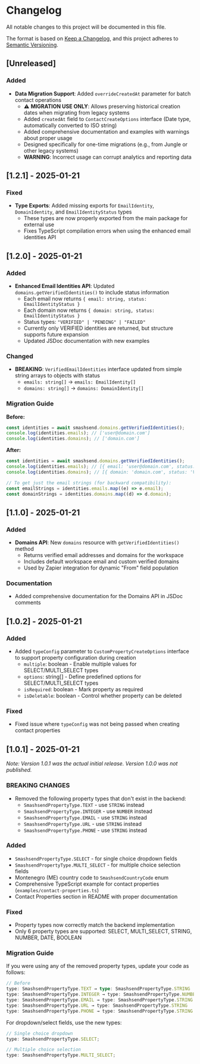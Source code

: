 # Changelog

All notable changes to this project will be documented in this file.

The format is based on [Keep a Changelog](https://keepachangelog.com/en/1.0.0/),
and this project adheres to [Semantic Versioning](https://semver.org/spec/v2.0.0.html).

## [Unreleased]

### Added

- **Data Migration Support**: Added `overrideCreatedAt` parameter for batch contact operations
  - ⚠️ **MIGRATION USE ONLY**: Allows preserving historical creation dates when migrating from legacy systems
  - Added `createdAt` field to `ContactCreateOptions` interface (Date type, automatically converted to ISO string)
  - Added comprehensive documentation and examples with warnings about proper usage
  - Designed specifically for one-time migrations (e.g., from Jungle or other legacy systems)
  - **WARNING**: Incorrect usage can corrupt analytics and reporting data

## [1.2.1] - 2025-01-21

### Fixed

- **Type Exports**: Added missing exports for `EmailIdentity`, `DomainIdentity`, and `EmailIdentityStatus` types
  - These types are now properly exported from the main package for external use
  - Fixes TypeScript compilation errors when using the enhanced email identities API

## [1.2.0] - 2025-01-21

### Added

- **Enhanced Email Identities API**: Updated `domains.getVerifiedIdentities()` to include status information
  - Each email now returns `{ email: string, status: EmailIdentityStatus }`
  - Each domain now returns `{ domain: string, status: EmailIdentityStatus }`
  - Status types: `"VERIFIED" | "PENDING" | "FAILED"`
  - Currently only VERIFIED identities are returned, but structure supports future expansion
  - Updated JSDoc documentation with new examples

### Changed

- **BREAKING**: `VerifiedEmailIdentities` interface updated from simple string arrays to objects with status
  - `emails: string[]` → `emails: EmailIdentity[]`
  - `domains: string[]` → `domains: DomainIdentity[]`

### Migration Guide

**Before:**

```typescript
const identities = await smashsend.domains.getVerifiedIdentities();
console.log(identities.emails); // ['user@domain.com']
console.log(identities.domains); // ['domain.com']
```

**After:**

```typescript
const identities = await smashsend.domains.getVerifiedIdentities();
console.log(identities.emails); // [{ email: 'user@domain.com', status: 'VERIFIED' }]
console.log(identities.domains); // [{ domain: 'domain.com', status: 'VERIFIED' }]

// To get just the email strings (for backward compatibility):
const emailStrings = identities.emails.map((e) => e.email);
const domainStrings = identities.domains.map((d) => d.domain);
```

## [1.1.0] - 2025-01-21

### Added

- **Domains API**: New `domains` resource with `getVerifiedIdentities()` method
  - Returns verified email addresses and domains for the workspace
  - Includes default workspace email and custom verified domains
  - Used by Zapier integration for dynamic "From" field population

### Documentation

- Added comprehensive documentation for the Domains API in JSDoc comments

## [1.0.2] - 2025-01-21

### Added

- Added `typeConfig` parameter to `CustomPropertyCreateOptions` interface to support property configuration during creation
  - `multiple`: boolean - Enable multiple values for SELECT/MULTI_SELECT types
  - `options`: string[] - Define predefined options for SELECT/MULTI_SELECT types
  - `isRequired`: boolean - Mark property as required
  - `isDeletable`: boolean - Control whether property can be deleted

### Fixed

- Fixed issue where `typeConfig` was not being passed when creating contact properties

## [1.0.1] - 2025-01-21

_Note: Version 1.0.1 was the actual initial release. Version 1.0.0 was not published._

### BREAKING CHANGES

- Removed the following property types that don't exist in the backend:
  - `SmashsendPropertyType.TEXT` - use `STRING` instead
  - `SmashsendPropertyType.INTEGER` - use `NUMBER` instead
  - `SmashsendPropertyType.EMAIL` - use `STRING` instead
  - `SmashsendPropertyType.URL` - use `STRING` instead
  - `SmashsendPropertyType.PHONE` - use `STRING` instead

### Added

- `SmashsendPropertyType.SELECT` - for single choice dropdown fields
- `SmashsendPropertyType.MULTI_SELECT` - for multiple choice selection fields
- Montenegro (ME) country code to `SmashsendCountryCode` enum
- Comprehensive TypeScript example for contact properties (`examples/contact-properties.ts`)
- Contact Properties section in README with proper documentation

### Fixed

- Property types now correctly match the backend implementation
- Only 6 property types are supported: SELECT, MULTI_SELECT, STRING, NUMBER, DATE, BOOLEAN

### Migration Guide

If you were using any of the removed property types, update your code as follows:

```typescript
// Before
type: SmashsendPropertyType.TEXT → type: SmashsendPropertyType.STRING
type: SmashsendPropertyType.INTEGER → type: SmashsendPropertyType.NUMBER
type: SmashsendPropertyType.EMAIL → type: SmashsendPropertyType.STRING
type: SmashsendPropertyType.URL → type: SmashsendPropertyType.STRING
type: SmashsendPropertyType.PHONE → type: SmashsendPropertyType.STRING
```

For dropdown/select fields, use the new types:

```typescript
// Single choice dropdown
type: SmashsendPropertyType.SELECT;

// Multiple choice selection
type: SmashsendPropertyType.MULTI_SELECT;
```
